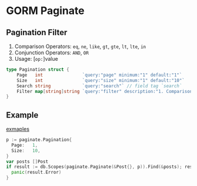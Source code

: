 # GORM Paginate

## Pagination Filter

1. Comparison Operators: `eq`, `ne`, `like`, `gt`, `gte`, `lt`, `lte`, `in`
1. Conjunction Operators: `AND`, `OR`
1. Usage: [`op:`]value

```go
type Pagination struct {
	Page   int               `query:"page" minimum:"1" default:"1"`
	Size   int               `query:"size" minimum:"1" default:"10"`
	Search string            `query:"search"` // field tag `search`
	Filter map[string]string `query:"filter" description:"1. Comparison Operators: **eq**, **ne**, **like**, **gt**, **gte**, **lt**, **lte**, **in**\n2. Conjunction Operators: **AND**, **OR**\n3. Usage: [**op:**]value"` // field tag `filter`
}
```

## Example

[exmaples](./examples/main.go)

```go
p := paginate.Pagination{
  Page:   1,
  Size:   10,
}
var posts []Post
if result := db.Scopes(paginate.Paginate(&Post{}, p)).Find(&posts); result.Error != nil {
  panic(result.Error)
}
```
